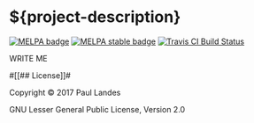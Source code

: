 # ${project-description}

[![MELPA badge][melpa-badge]][melpa-link] [![MELPA stable badge][melpa-stable-badge]][melpa-stable-link] [![Travis CI Build Status][travis-badge]][travis-link]

  [melpa-link]: https://melpa.org/#/${project-name}
  [melpa-stable-link]: https://stable.melpa.org/#/${project-name}
  [melpa-badge]: https://melpa.org/packages/${project-name}-badge.svg
  [melpa-stable-badge]: https://stable.melpa.org/packages/${project-name}-badge.svg
  [travis-link]: https://travis-ci.org/plandes/${project-name}
  [travis-badge]: https://travis-ci.org/plandes/${project-name}.svg?branch=master

WRITE ME


#[[## License]]#

Copyright © 2017 Paul Landes

GNU Lesser General Public License, Version 2.0
